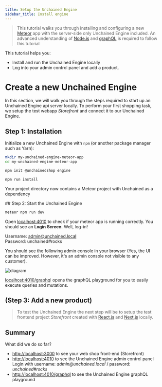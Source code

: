 ```yaml
---
title: Setup the Unchained Engine
sidebar_title: Install engine
---
```


> This tutorial walks you through installing and configuring a new [Meteor](https://www.meteor.com/) app with the server-side only Unchained Engine included.
> An advanced understanding of [Node.js](https://nodejs.org) and [graphQL](https://graphql.org/) is required to follow this tutorial

This tutorial helps you:

- Install and run the Unchained Engine locally
- Log into your admin control panel and add a product.

# Create a new Unchained Engine

In this section, we will walk you through the steps required to start up an Unchained Engine api server locally. To perform your first shopping task, we setup the test webapp _Storefront_ and connect it to our Unchained Engine.

## Step 1: Installation

Initialize a new Unchained Engine with `npm` (or another package manager such as Yarn):

```bash
mkdir my-unchained-engine-meteor-app
cd my-unchained-engine-meteor-app

npm init @unchainedshop engine

npm run install
```

Your project directory now contains a Meteor project with Unchained as a dependency

## Step 2: Start the Unchained Engine

```bash
meteor npm run dev
```

Open [localhost:4010](http://localhost:4010) to check if your meteor app is running correctly. You should see an **Login Screen**. Well, log-in! 

Username:   admin@unchained.local<br />
Password:   unchained#rocks


You should see the following admin console in your browser (Yes, the UI can be improved. However, it's an admin console not visible to any customer).

![diagram](../images/gettingStarted/AdminConsole.png)

[localhost:4010/graphql](http://localhost:4010/graphql) opens the graphQL playground for you to easily execute queries and mutations. 

## (Step 3: Add a new product)



> To test the Unchained Engine the next step will be to setup the test frontend project _Storefront_ created with [React.js](https://reactjs.org/) and [Next.js](https://nextjs.org/) locally.



## Summary

What did we do so far?

- [http://localhost:3000](http://localhost:3000) to see your web shop front-end (Storefront)
- [http://localhost:4010](http://localhost:4010) to see the Unchained Engine admin control panel<br />Login with username: _admin@unchained.local_ / password: _unchained#rocks_
- [http://localhost:4010/graphql](http://localhost:4010/graphql) to see the Unchained Engine graphQL playground
